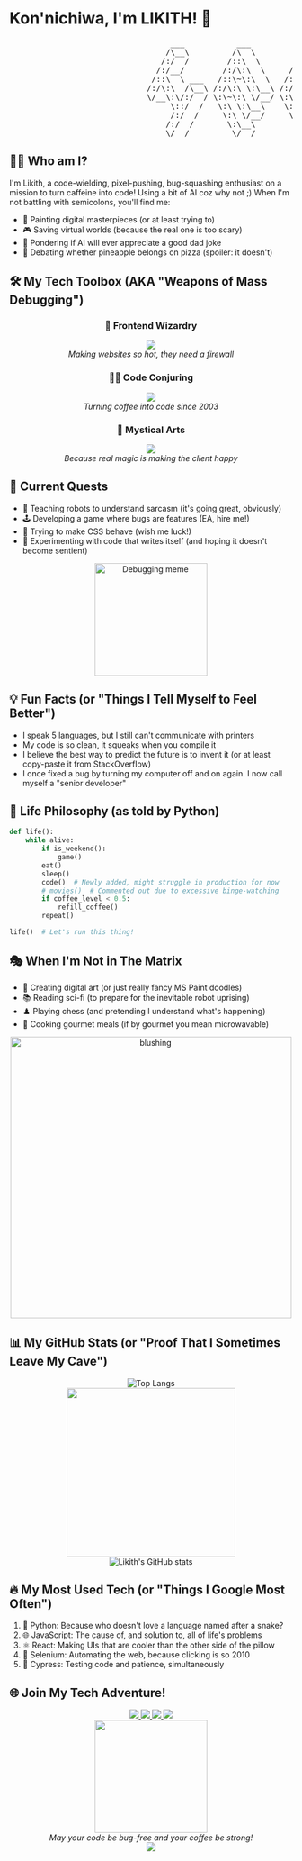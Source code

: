 # Kon'nichiwa, I'm LIKITH! 🚀

<pre>
                                  ___           ___           ___       ___       ___     
                                 /\__\         /\  \         /\__\     /\__\     /\  \    
                                /:/  /        /::\  \       /:/  /    /:/  /    /::\  \   
                               /:/__/        /:/\:\  \     /:/  /    /:/  /    /:/\:\  \  
                              /::\  \ ___   /::\~\:\  \   /:/  /    /:/  /    /:/  \:\  \ 
                             /:/\:\  /\__\ /:/\:\ \:\__\ /:/__/    /:/__/    /:/__/ \:\__\
                             \/__\:\/:/  / \:\~\:\ \/__/ \:\  \    \:\  \    \:\  \ /:/  /
                                  \::/  /   \:\ \:\__\    \:\  \    \:\  \    \:\  /:/  / 
                                  /:/  /     \:\ \/__/     \:\  \    \:\  \    \:\/:/  /  
                                 /:/  /       \:\__\        \:\__\    \:\__\    \::/  /   
                                 \/__/         \/__/         \/__/     \/__/     \/__/    
</pre>



## 👨‍💻 Who am I?

I'm Likith, a code-wielding, pixel-pushing, bug-squashing enthusiast on a mission to turn caffeine into code! Using a bit of AI coz why not ;) When I'm not battling with semicolons, you'll find me:

- 🎨 Painting digital masterpieces (or at least trying to)
- 🎮 Saving virtual worlds (because the real one is too scary)
- 🧠 Pondering if AI will ever appreciate a good dad joke
- 🍕 Debating whether pineapple belongs on pizza (spoiler: it doesn't)

## 🛠️ My Tech Toolbox (AKA "Weapons of Mass Debugging")

<div align="center">

### 🐥 Frontend Wizardry
<img src="https://skillicons.dev/icons?i=html,css,js,react" />
<br>
<i>Making websites so hot, they need a firewall</i>

### 🧙‍♂️ Code Conjuring
<img src="https://skillicons.dev/icons?i=c,js,python" />
<br>
<i>Turning coffee into code since 2003</i>

### 🔮 Mystical Arts
<img src="https://skillicons.dev/icons?i=blender,unreal,figma,selenium,cypress" />
<br>
<i>Because real magic is making the client happy</i>

</div>

## 🚀 Current Quests

- 🤖 Teaching robots to understand sarcasm (it's going great, obviously)
- 🕹️ Developing a game where bugs are features (EA, hire me!)
- 🌈 Trying to make CSS behave (wish me luck!)
- 🧪 Experimenting with code that writes itself (and hoping it doesn't become sentient)


<div align="center">
  <img src="https://media1.giphy.com/media/v1.Y2lkPTc5MGI3NjExa2psZ3lnaDA1cXk0b2J4aWhiamt4c2NtZXZwY3BkdWR0ZWRqMWkyYiZlcD12MV9pbnRlcm5hbF9naWZfYnlfaWQmY3Q9Zw/0lGd2OXXHe4tFhb7Wh/giphy.webp" width="200" alt="Debugging meme" />
</div>


## 💡 Fun Facts (or "Things I Tell Myself to Feel Better")

- I speak 5 languages, but I still can't communicate with printers
- My code is so clean, it squeaks when you compile it
- I believe the best way to predict the future is to invent it (or at least copy-paste it from StackOverflow)
- I once fixed a bug by turning my computer off and on again. I now call myself a "senior developer"

## 🌟 Life Philosophy (as told by Python)

```python
def life():
    while alive:
        if is_weekend():
            game()
        eat()
        sleep()
        code()  # Newly added, might struggle in production for now
        # movies()  # Commented out due to excessive binge-watching
        if coffee_level < 0.5:
            refill_coffee()
        repeat()

life()  # Let's run this thing!
```

## 🎭 When I'm Not in The Matrix

- 🎨 Creating digital art (or just really fancy MS Paint doodles)
- 📚 Reading sci-fi (to prepare for the inevitable robot uprising)
- ♟️ Playing chess (and pretending I understand what's happening)
- 🍳 Cooking gourmet meals (if by gourmet you mean microwavable)

<div align="center">
  <img src="https://media3.giphy.com/media/v1.Y2lkPTc5MGI3NjExeXBreWFkdjA0cDR3bnRwYTJlNW00MjhvNTRlNGNnOWQzNXcxanJ5ciZlcD12MV9pbnRlcm5hbF9naWZfYnlfaWQmY3Q9Zw/xUNd9UuxgIHq5yWDvO/giphy.webp" width="500" alt="blushing" />
</div>

## 📊 My GitHub Stats (or "Proof That I Sometimes Leave My Cave")

<div align="center">
  <img src="https://github-readme-stats.vercel.app/api/top-langs/?username=likith18&layout=compact&theme=radical" alt="Top Langs" /></br>
  <div align="center">
  <img src="https://media.giphy.com/media/13HgwGsXF0aiGY/giphy.gif" width="300" />
</div>
  <img src="https://github-readme-stats.vercel.app/api?username=likith18&show_icons=true&theme=radical" alt="Likith's GitHub stats" />
  
</div>

## 🔥 My Most Used Tech (or "Things I Google Most Often")

1. 🐍 Python: Because who doesn't love a language named after a snake?
2. 🌐 JavaScript: The cause of, and solution to, all of life's problems
3. ⚛️ React: Making UIs that are cooler than the other side of the pillow
4. 🤖 Selenium: Automating the web, because clicking is so 2010
5. 🧪 Cypress: Testing code and patience, simultaneously

## 🌐 Join My Tech Adventure!

<div align="center">
  <a href="https://github.com/likith18">
    <img src="https://img.shields.io/badge/GitHub-Follow%20the%20white%20rabbit-181717?style=for-the-badge&logo=github" />
  </a>
  <a href="https://www.linkedin.com/in/likith-amarendra/">
    <img src="https://img.shields.io/badge/LinkedIn-Let's%20connect%20in%20the%20real%20world-0077B5?style=for-the-badge&logo=linkedin" />
  </a>
  <a href="mailto:liki18082003th@gmail.com">
    <img src="https://img.shields.io/badge/Email-Send%20a%20digital%20pigeon-D14836?style=for-the-badge&logo=gmail" />
  </a>
  <a href="https://www.instagram.com/yourusername/">
    <img src="https://img.shields.io/badge/Instagram-Follow%20my%20pixel%20perfect%20life-E4405F?style=for-the-badge&logo=instagram" />
  </a>
</div>

<div align="center">
  <img src="https://media.giphy.com/media/3oKIPnAiaMCws8nOsE/giphy.gif" width="200" />
  <br>
  <i>May your code be bug-free and your coffee be strong!</i>
</div>

<div align="center">
  <img src="https://komarev.com/ghpvc/?username=likith18&style=flat-square&color=blue" alt=""/>
</div>
